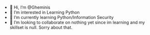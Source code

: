 - 👋 Hi, I’m @Gheminis
- 👀 I’m interested in Learning Python
- 🌱 I’m currently learning Python/Information Security
- 💞️ I’m looking to collaborate on nothing yet since im learning and my skillset is null. Sorry about that.
<!---
Gheminis/Gheminis is a ✨ special ✨ repository because its `README.md` (this file) appears on your GitHub profile.
You can click the Preview link to take a look at your changes.
--->
